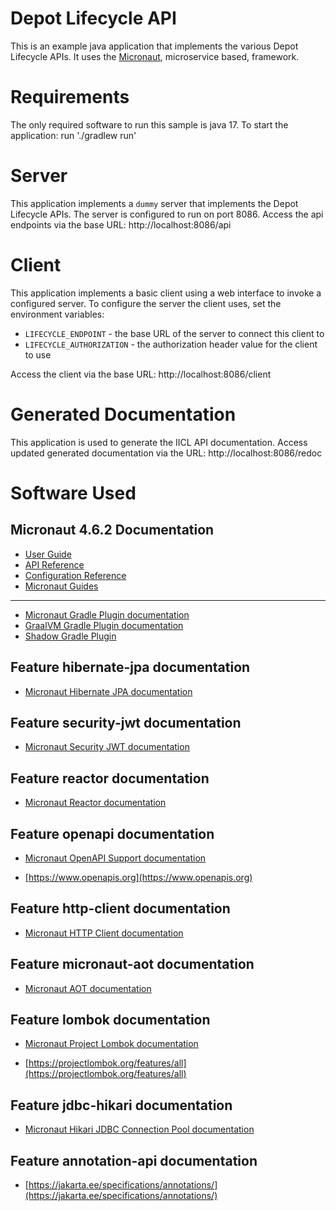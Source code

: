 # Depot Lifecycle API

This is an example java application that implements the various Depot Lifecycle APIs.  It uses the [Micronaut](https://docs.micronaut.io/latest/guide/index.html), microservice based, framework.

# Requirements

The only required software to run this sample is java 17.  To start the application: run './gradlew run'

# Server

This application implements a `dummy` server that implements the Depot Lifecycle APIs.  The server is configured to run on port 8086.  Access the api endpoints via the base URL: http://localhost:8086/api

# Client

This application implements a basic client using a web interface to invoke a configured server.  To configure the server the client uses, set the environment variables:

* `LIFECYCLE_ENDPOINT` - the base URL of the server to connect this client to
* `LIFECYCLE_AUTHORIZATION` - the authorization header value for the client to use

Access the client via the base URL: http://localhost:8086/client

# Generated Documentation

This application is used to generate the IICL API documentation.  Access updated generated documentation via the URL: http://localhost:8086/redoc

# Software Used
## Micronaut 4.6.2 Documentation

- [User Guide](https://docs.micronaut.io/4.4.2/guide/index.html)
- [API Reference](https://docs.micronaut.io/4.4.2/api/index.html)
- [Configuration Reference](https://docs.micronaut.io/4.4.2/guide/configurationreference.html)
- [Micronaut Guides](https://guides.micronaut.io/index.html)
---

- [Micronaut Gradle Plugin documentation](https://micronaut-projects.github.io/micronaut-gradle-plugin/latest/)
- [GraalVM Gradle Plugin documentation](https://graalvm.github.io/native-build-tools/latest/gradle-plugin.html)
- [Shadow Gradle Plugin](https://plugins.gradle.org/plugin/com.github.johnrengelman.shadow)
## Feature hibernate-jpa documentation

- [Micronaut Hibernate JPA documentation](https://micronaut-projects.github.io/micronaut-sql/latest/guide/index.html#hibernate)


## Feature security-jwt documentation

- [Micronaut Security JWT documentation](https://micronaut-projects.github.io/micronaut-security/latest/guide/index.html)


## Feature reactor documentation

- [Micronaut Reactor documentation](https://micronaut-projects.github.io/micronaut-reactor/snapshot/guide/index.html)


## Feature openapi documentation

- [Micronaut OpenAPI Support documentation](https://micronaut-projects.github.io/micronaut-openapi/latest/guide/index.html)

- [https://www.openapis.org](https://www.openapis.org)


## Feature http-client documentation

- [Micronaut HTTP Client documentation](https://docs.micronaut.io/latest/guide/index.html#nettyHttpClient)


## Feature micronaut-aot documentation

- [Micronaut AOT documentation](https://micronaut-projects.github.io/micronaut-aot/latest/guide/)


## Feature lombok documentation

- [Micronaut Project Lombok documentation](https://docs.micronaut.io/latest/guide/index.html#lombok)

- [https://projectlombok.org/features/all](https://projectlombok.org/features/all)


## Feature jdbc-hikari documentation

- [Micronaut Hikari JDBC Connection Pool documentation](https://micronaut-projects.github.io/micronaut-sql/latest/guide/index.html#jdbc)


## Feature annotation-api documentation

- [https://jakarta.ee/specifications/annotations/](https://jakarta.ee/specifications/annotations/)

